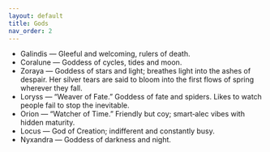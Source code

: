 ```yaml
---
layout: default
title: Gods
nav_order: 2
---
```


- Galindis — Gleeful and welcoming, rulers of death.
- Coralune — Goddess of cycles, tides and moon.
- Zoraya — Goddess of stars and light; breathes light into the ashes of despair. Her silver tears are said to bloom into the first flows of spring wherever they fall.
- Loryss — “Weaver of Fate.” Goddess of fate and spiders. Likes to watch people fail to stop the inevitable.
- Orion — “Watcher of Time.” Friendly but coy; smart‑alec vibes with hidden maturity.
- Locus — God of Creation; indifferent and constantly busy.
- Nyxandra — Goddess of darkness and night.
